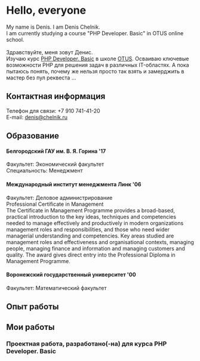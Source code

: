 # Hello, everyone #
My name is Denis. I am Denis Chelnik.<br />
I am currently studying a course "PHP Developer. Basic" in OTUS online school. <br /><br />
Здравствуйте, меня зовут Денис.<br />
Изучаю курс [PHP Developer. Basic](https://otus.ru/lessons/php-basic/) в школе [OTUS](https://otus.ru/ "OTUS онлайн-образование").
Осваиваю ключевые возможности PHP для решения задач в различных IT-областях. А пока пытаюсь понять, почему же нельзя просто так взять и замерджить в мастер без пул реквеста ...

## Контактная информация ##
Телефон для связи: +7 910 741-41-20<br />
E-mail: denis@chelnik.ru

## Образование ##
#### Белгородский ГАУ им. В. Я. Горина '17 ####
Факультет: Экономический факультет<br />
Специальность: Менеджмент
#### Международный институт менеджмента Линк '06 ####
Факультет: Деловое администрирование<br />
Professional Certificate in Management<br />
The Certificate in Management Programme provides a broad-based, practical introduction to the key ideas, techniques and
competencies needed to manage effectively and productively in modern organizations management roles and responsibilities,
and those who need wider managerial understanding and competencies. Key areas studied are management roles and effectiveness and
organisational contexts, managing people, managing finance and information and managing customers and quality.
The award gives direct entry into the Professional Diploma in Management Programme.
#### Воронежский государственный университет '00 ####
Факультет: Математический факультет

## Опыт работы ##

## Мои работы ##

### Проектная работа, разработано(-на) для курса PHP Developer. Basic ###
